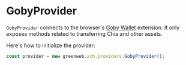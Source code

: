 # GobyProvider

`GobyProvider` connects to the browser's [Goby Wallet](https://www.goby.app/) extension. It only exposes methods related to transferring Chia and other assets.


Here's how to initialize the provider:
```js
const provider = new greenweb.xch.providers.GobyProvider();
```